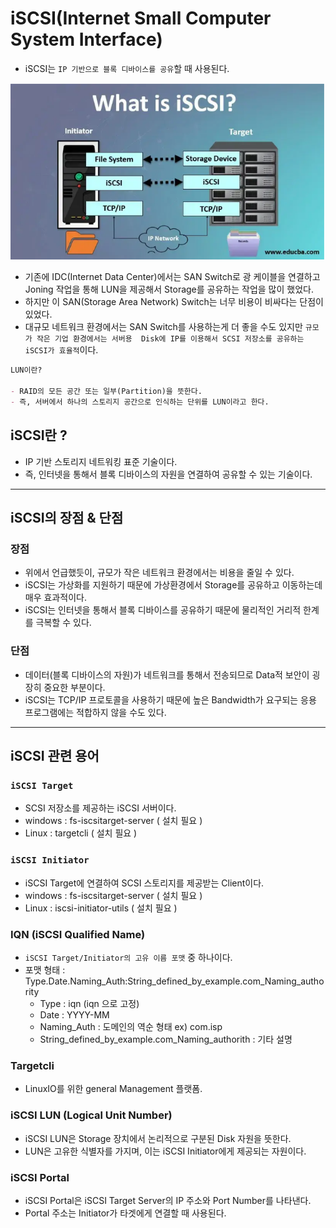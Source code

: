 # iSCSI(Internet Small Computer System Interface)

- iSCSI는 `IP 기반으로 블록 디바이스를 공유`할 때 사용된다.

<img src="./Image/iSCSI.png" alt="Alt123" width="600">


- 기존에 IDC(Internet Data Center)에서는 SAN Switch로 광 케이블을 연결하고 Joning 작업을 통해 LUN을 제공해서 Storage를 공유하는 작업을 많이 했었다.
- 하지만 이 SAN(Storage Area Network) Switch는 너무 비용이 비싸다는 단점이 있었다.
- 대규모 네트워크 환경에서는 SAN Switch를 사용하는게 더 좋을 수도 있지만 `규모가 작은 기업 환경에서는 서버용  Disk에 IP를 이용해서 SCSI 저장소를 공유하는 iSCSI가 효율적`이다.

```markdown
LUN이란?

- RAID의 모든 공간 또는 일부(Partition)을 뜻한다.
- 즉, 서버에서 하나의 스토리지 공간으로 인식하는 단위를 LUN이라고 한다.
```

## iSCSI란 ?

- IP 기반 스토리지 네트워킹 표준 기술이다.
- 즉, 인터넷을 통해서 블록 디바이스의 자원을 연결하여 공유할 수 있는 기술이다.

---

## iSCSI의 장점 & 단점

### 장점

- 위에서 언급했듯이, 규모가 작은 네트워크 환경에서는 비용을 줄일 수 있다.
- iSCSI는 가상화를 지원하기 때문에 가상환경에서 Storage를 공유하고 이동하는데 매우 효과적이다.
- iSCSI는 인터넷을 통해서 블록 디바이스를 공유하기 때문에 물리적인 거리적 한계를 극복할 수 있다.

### 단점

- 데이터(블록 디바이스의 자원)가 네트워크를 통해서 전송되므로 Data적 보안이 굉장히 중요한 부분이다.
- iSCSI는 TCP/IP 프로토콜을 사용하기 때문에 높은 Bandwidth가 요구되는 응용 프로그램에는 적합하지 않을 수도 있다.

---

## iSCSI 관련 용어

### `iSCSI Target`

- SCSI 저장소를 제공하는 iSCSI 서버이다.
- windows : fs-iscsitarget-server ( 설치 필요 )
- Linux : targetcli ( 설치 필요 )

### `iSCSI Initiator`

- iSCSI Target에 연결하여 SCSI 스토리지를 제공받는 Client이다.
- windows : fs-iscsitarget-server ( 설치 필요 )
- Linux : iscsi-initiator-utils ( 설치 필요 )

### IQN (iSCSI Qualified Name)

- `iSCSI Target/Initiator의 고유 이름 포맷` 중 하나이다.
- 포맷 형태 : Type.Date.Naming_Auth:String_defined_by_example.com_Naming_authority
    - Type : iqn (iqn 으로 고정)
    - Date : YYYY-MM
    - Naming_Auth : 도메인의 역순 형태 ex) com.isp
    - String_defined_by_example.com_Naming_authorith : 기타 설명

### Targetcli

- LinuxIO를 위한 general Management 플랫폼.

### iSCSI LUN (Logical Unit Number)

- iSCSI LUN은 Storage 장치에서 논리적으로 구분된 Disk 자원을 뜻한다.
- LUN은 고유한 식별자를 가지며, 이는 iSCSI Initiator에게 제공되는 자원이다.

### iSCSI Portal

- iSCSI Portal은 iSCSI Target Server의 IP 주소와 Port Number를 나타낸다.
- Portal 주소는 Initiator가 타겟에게 연결할 때 사용된다.